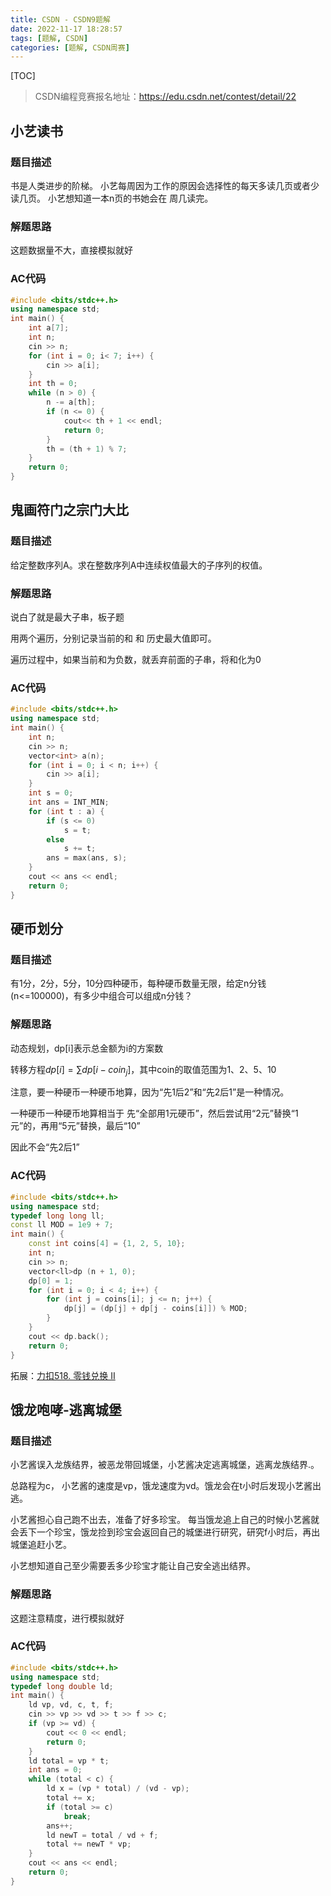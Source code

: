 ```yaml
---
title: CSDN - CSDN9题解
date: 2022-11-17 18:28:57
tags: [题解, CSDN]
categories: [题解, CSDN周赛]
---
```


[TOC]

>  CSDN编程竞赛报名地址：https://edu.csdn.net/contest/detail/22

## 小艺读书

### 题目描述

书是人类进步的阶梯。 小艺每周因为工作的原因会选择性的每天多读几页或者少读几页。 小艺想知道一本n页的书她会在
周几读完。

### 解题思路

这题数据量不大，直接模拟就好

### AC代码

```cpp
#include <bits/stdc++.h>
using namespace std;
int main() {
    int a[7];
    int n;
    cin >> n;
    for (int i = 0; i< 7; i++) {
        cin >> a[i];
    }
    int th = 0;
    while (n > 0) {
        n -= a[th];
        if (n <= 0) {
            cout<< th + 1 << endl;
            return 0;
        }
        th = (th + 1) % 7;
    }
    return 0;
}
```

## 鬼画符门之宗门大比

### 题目描述

给定整数序列A。求在整数序列A中连续权值最大的子序列的权值。

### 解题思路

说白了就是最大子串，板子题

用两个遍历，分别记录当前的和 和 历史最大值即可。

遍历过程中，如果当前和为负数，就丢弃前面的子串，将和化为0

### AC代码

```cpp
#include <bits/stdc++.h>
using namespace std;
int main() {
    int n;
    cin >> n;
    vector<int> a(n);
    for (int i = 0; i < n; i++) {
        cin >> a[i];
    }
    int s = 0;
    int ans = INT_MIN;
    for (int t : a) {
        if (s <= 0)
            s = t;
        else
            s += t;
        ans = max(ans, s);
    }
    cout << ans << endl;
    return 0;
}
```

## 硬币划分

### 题目描述

有1分，2分，5分，10分四种硬币，每种硬币数量无限，给定n分钱(n<=100000)，有多少中组合可以组成n分钱？

### 解题思路

动态规划，dp[i]表示总金额为i的方案数

转移方程$dp[i] = \sum dp[i - coin_j]$，其中coin的取值范围为1、2、5、10

注意，要一种硬币一种硬币地算，因为“先1后2”和“先2后1”是一种情况。

一种硬币一种硬币地算相当于 先“全部用1元硬币”，然后尝试用“2元”替换“1元”的，再用“5元”替换，最后“10”

因此不会“先2后1”

### AC代码

```cpp
#include <bits/stdc++.h>
using namespace std;
typedef long long ll;
const ll MOD = 1e9 + 7;
int main() {
    const int coins[4] = {1, 2, 5, 10};
    int n;
    cin >> n;
    vector<ll>dp (n + 1, 0);
    dp[0] = 1;
    for (int i = 0; i < 4; i++) {
        for (int j = coins[i]; j <= n; j++) {
            dp[j] = (dp[j] + dp[j - coins[i]]) % MOD;
        }
    }
    cout << dp.back();
    return 0;
}
```

拓展：[力扣518. 零钱兑换 II](https://leetcode.cn/problems/coin-change-ii)

## 饿龙咆哮-逃离城堡

### 题目描述

小艺酱误入龙族结界，被恶龙带回城堡，小艺酱决定逃离城堡，逃离龙族结界.。

总路程为c， 小艺酱的速度是vp，饿龙速度为vd。饿龙会在t小时后发现小艺酱出逃。

小艺酱担心自己跑不出去，准备了好多珍宝。 每当饿龙追上自己的时候小艺酱就会丢下一个珍宝，饿龙捡到珍宝会返回自己的城堡进行研究，研究f小时后，再出城堡追赶小艺。

小艺想知道自己至少需要丢多少珍宝才能让自己安全逃出结界。


### 解题思路

这题注意精度，进行模拟就好

### AC代码

```cpp
#include <bits/stdc++.h>
using namespace std;
typedef long double ld;
int main() {
    ld vp, vd, c, t, f;
    cin >> vp >> vd >> t >> f >> c;
    if (vp >= vd) {
        cout << 0 << endl;
        return 0;
    }
    ld total = vp * t;
    int ans = 0;
    while (total < c) {
        ld x = (vp * total) / (vd - vp);
        total += x;
        if (total >= c)
            break;
        ans++;
        ld newT = total / vd + f;
        total += newT * vp;
    }
    cout << ans << endl;
    return 0;
}
```


